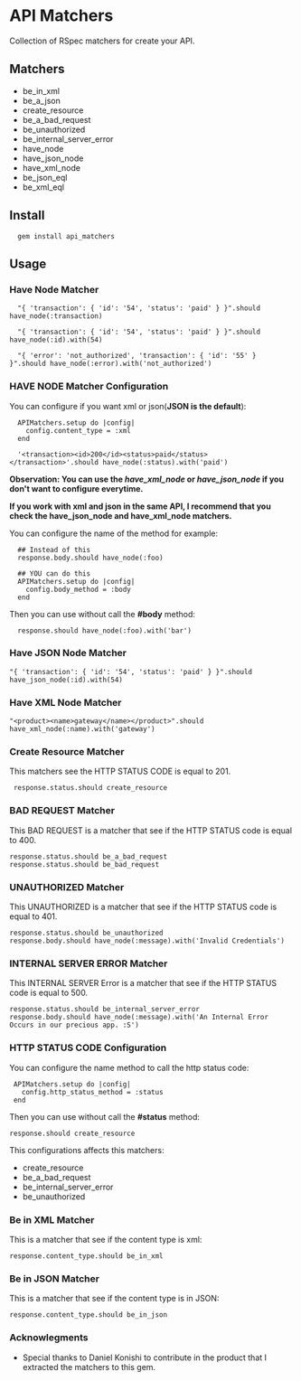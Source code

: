 # API Matchers

Collection of RSpec matchers for create your API.

## Matchers

* be_in_xml
* be_a_json
* create_resource
* be_a_bad_request
* be_unauthorized
* be_internal_server_error
* have_node
* have_json_node
* have_xml_node
* be_json_eql
* be_xml_eql

## Install

      gem install api_matchers

## Usage

### Have Node Matcher

      "{ 'transaction': { 'id': '54', 'status': 'paid' } }".should have_node(:transaction)

      "{ 'transaction': { 'id': '54', 'status': 'paid' } }".should have_node(:id).with(54)

      "{ 'error': 'not_authorized', 'transaction': { 'id': '55' } }".should have_node(:error).with('not_authorized')

### HAVE NODE Matcher Configuration

You can configure if you want xml or json(**JSON is the default**):

      APIMatchers.setup do |config|
        config.content_type = :xml
      end

      '<transaction><id>200</id><status>paid</status></transaction>'.should have_node(:status).with('paid')

**Observation: You can use the *have_xml_node* or *have_json_node* if you don't want to configure everytime.**

**If you work with xml and json in the same API, I recommend that you check the have_json_node and have_xml_node matchers.**

You can configure the name of the method for example:

      ## Instead of this
      response.body.should have_node(:foo)

      ## YOU can do this
      APIMatchers.setup do |config|
        config.body_method = :body
      end

Then you can use without call the **#body** method:

      response.should have_node(:foo).with('bar')

### Have JSON Node Matcher

    "{ 'transaction': { 'id': '54', 'status': 'paid' } }".should have_json_node(:id).with(54)

### Have XML Node Matcher

    "<product><name>gateway</name></product>".should have_xml_node(:name).with('gateway')


### Create Resource Matcher

This matchers see the HTTP STATUS CODE is equal to 201.

     response.status.should create_resource

### BAD REQUEST Matcher

This BAD REQUEST is a matcher that see if the HTTP STATUS code is equal to 400.

    response.status.should be_a_bad_request
    response.status.should be_bad_request

### UNAUTHORIZED Matcher

This UNAUTHORIZED is a matcher that see if the HTTP STATUS code is equal to 401.

    response.status.should be_unauthorized
    response.body.should have_node(:message).with('Invalid Credentials')

### INTERNAL SERVER ERROR Matcher

This INTERNAL SERVER Error is a matcher that see if the HTTP STATUS code is equal to 500.

    response.status.should be_internal_server_error
    response.body.should have_node(:message).with('An Internal Error Occurs in our precious app. :S')

### HTTP STATUS CODE Configuration

You can configure the name method to call the http status code:

     APIMatchers.setup do |config|
       config.http_status_method = :status
     end

Then you can use without call the **#status** method:

    response.should create_resource

This configurations affects this matchers:

* create_resource
* be_a_bad_request
* be_internal_server_error
* be_unauthorized

### Be in XML Matcher

This is a matcher that see if the content type is xml:

    response.content_type.should be_in_xml

### Be in JSON Matcher

This is a matcher that see if the content type is in JSON:

    response.content_type.should be_in_json

### Acknowlegments

* Special thanks to Daniel Konishi to contribute in the product that I extracted the matchers to this gem.